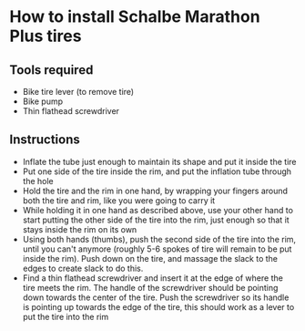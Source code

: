 # How to install Schalbe Marathon Plus tires

## Tools required

* Bike tire lever (to remove tire)
* Bike pump
* Thin flathead screwdriver

## Instructions

* Inflate the tube just enough to maintain its shape and put it inside the tire
* Put one side of the tire inside the rim, and put the inflation tube through the hole
* Hold the tire and the rim in one hand, by wrapping your fingers around both the tire and rim, like you were going to carry it
* While holding it in one hand as described above, use your other hand to start putting the other side of the tire into the rim, just enough so that it stays inside the rim on its own
* Using both hands (thumbs), push the second side of the tire into the rim, until you can't anymore (roughly 5-6 spokes of tire will remain to be put inside the rim). Push down on the tire, and massage the slack to the edges to create slack to do this.
* Find a thin flathead screwdriver and insert it at the edge of where the tire meets the rim. The handle of the screwdriver should be pointing down towards the center of the tire. Push the screwdriver so its handle is pointing up towards the edge of the tire, this should work as a lever to put the tire into the rim